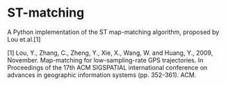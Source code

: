 # ST-matching
A Python implementation of the ST map-matching algorithm, proposed by Lou et.al.[1]

[1] Lou, Y., Zhang, C., Zheng, Y., Xie, X., Wang, W. and Huang, Y., 2009, November. Map-matching for low-sampling-rate GPS trajectories. In Proceedings of the 17th ACM SIGSPATIAL international conference on advances in geographic information systems (pp. 352-361). ACM.
